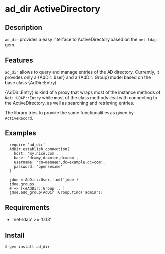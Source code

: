 # ad_dir ActiveDirectory

## Description

`ad_dir` provides a easy interface to ActiveDirectory based on
the `net-ldap` gem.

## Features

`ad_dir` allows to query and manage entries of the AD directory.
Currently, it provides only a {AdDir::User} and a {AdDir::Group} model
based on the base class {AdDir::Entry}.

{AdDir::Entry} is kind of a proxy that wraps most of the instance methods of
`Net::LDAP::Entry` while most of the class methods deal with connecting
to the ActiveDirectory, as well as searching and retrieving entries.


The library tries to provide the same functionalities as given by `ActiveRecord`.

## Examples

```
  require 'ad_dir'
  AdDir.establish_connection(
    host: 'my.nice.com',
    base: 'dc=my,dc=nice,dc=com',
    username: 'cn=manager,dc=example,dc=com',
    password: 'opensesame'
  )
  
  jdoe = AdDir::User.find('jdoe')
  jdoe.groups
  # => [<#AdDir::Group... ]
  jdoe.add_group(AdDir::Group.find('admin'))
```


## Requirements

 * 'net-ldap' >= '0.13'

## Install

    $ gem install ad_dir

